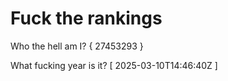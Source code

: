 # Fuck the rankings

Who the hell am I?
{ 27453293 }

What fucking year is it?
[ 2025-03-10T14:46:40Z ]
